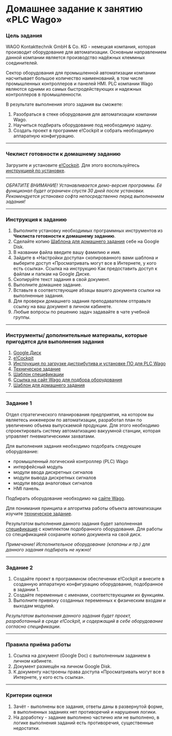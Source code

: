 # Домашнее задание к занятию «PLC Wago»

### Цель задания

WAGO Kontakttechnik GmbH & Co. KG - немецкая компания, которая производит оборудование для автоматизации. Основным направлением данной компании является производство надёжных клеммных соединителей. 

Сектор оборудования для промышленной автоматизации компании насчитывает большое количество наименований, в том числе промышленных контроллеров и панелей HMI. PLC компании Wago являются одними из самых быстродействующих и надежных контроллеров в промышленности.

В результате выполнения этого задания вы сможете:

1. Разобраться в стеке оборудования для автоматизации компании Wago.
2. Научиться подбирать оборудование под необходимую задачу.
3. Создать проект в программе e!Cockpit и собрать необходимую аппаратную конфигурацию.

-----

### Чеклист готовности к домашнему заданию
Загрузите и установите [e!Cockpit](https://www.wago.com/global/automation-technology/discover-software/ecockpit-engineering-software). Для этого воспользуйтесь [инструкцией по установке](https://docs.google.com/presentation/d/1_OaCEODsBy4Re2Y8Echh7JpJKZ6uEyyfcZrBSPSRVC4/edit?usp=sharing).

-----

*ОБРАТИТЕ ВНИМАНИЕ! Устанавливается демо-версия программы. Её функционал будет ограничен спустя 30 дней после установки. Рекомендуется установка софта непосредственно перед выполнением задания!*

-----

### Инструкция к заданию
1. Выполните установку необходимых программных инструментов из **Чеклиста готовности к домашнему заданию**.
2. Сделайте копию [Шаблона для домашнего задания](https://docs.google.com/document/d/13PzU1SMaZkl5TRX6HUokMfLkDQ96c5fhIkhsnhFlIJA/edit?usp=sharing) себе на Google Disk.
3. В названии файла введите вашу фамилию и имя.
4. Зайдите в «Настройки доступа» скопированного вами шаблона и выберите доступ «Просматривать могут все в Интернете, у кого есть ссылка». Ссылка на инструкцию Как предоставить доступ к файлам и папкам на Google Диске.
5. Скопируйте текст задания в свой документ.
6. Выполните домашнее задание.
7. Вставьте в соответствующие абзацы вашего документа ссылки на выполненные задания.
8. Для проверки домашнего задания преподавателем отправьте ссылку на ваш документ в личном кабинете.
9. Любые вопросы по решению задач задавайте в чате учебной группы.

-----

### Инструменты/ дополнительные материалы, которые пригодятся для выполнения задания

1. [Google.Диск](https://drive.google.com/drive/my-drive)
2. [e!Cockpit](https://www.wago.com/global/automation-technology/discover-software/ecockpit-engineering-software)
3. [Инструкция по загрузке дистрибутива и установке ПО для PLC Wago](https://docs.google.com/presentation/d/1_OaCEODsBy4Re2Y8Echh7JpJKZ6uEyyfcZrBSPSRVC4/edit?usp=sharing)
4. [Техническое задание](https://docs.google.com/document/d/1gHAzZ46aFw-KZi1Q6PSppUt9n3q1l1I8Im0_u9tvE0Y/edit?usp=sharing)
5. [Шаблон спецификации](https://docs.google.com/spreadsheets/d/1_dL_SjSLYplCc31x77owlD_Espv2Uh46QPZm7E5NCz0/edit?usp=sharing)
6. [Ссылка на сайт Wago для подбора оборудования](https://www.wago.com/global/products)
5. [Шаблон для домашнего задания](https://docs.google.com/document/d/13PzU1SMaZkl5TRX6HUokMfLkDQ96c5fhIkhsnhFlIJA/edit?usp=sharing)

-----

### Задание 1

Отдел стратегического планирования предприятия, на котором вы являетесь инженером по автоматизации, разработал план по увеличению объема выпускаемой продукции. Для этого необходимо спроектировать систему автоматизацию вакуумной станции, которая управляет пневматическими захватами.

Для выполнения задания необходимо подобрать следующее оборудование:
- промышленный логический контроллер (PLC) Wago
- интерфейсный модуль
- модули ввода дискретных сигналов
- модули вывода дискретных сигналов
- модули ввода аналоговых сигналов 
- HMI панель.

Подбирать оборудование необходимо на [сайте Wago](https://www.wago.com/global/products).

Для понимания принципа и алгоритма работы объекта автоматизации изучите [техническое задание](https://docs.google.com/document/d/1gHAzZ46aFw-KZi1Q6PSppUt9n3q1l1I8Im0_u9tvE0Y/edit?usp=sharing).

Результатом выполнения данного задания будет заполненная [спецификация](https://docs.google.com/spreadsheets/d/1_dL_SjSLYplCc31x77owlD_Espv2Uh46QPZm7E5NCz0/edit?usp=sharing) с комплектом подобранного оборудования. Для работы со спецификацией сохраните копию документа на свой диск.

*Примечание! Исполнительное оборудование (клапаны и пр.) для данного задания подбирать не нужно!*

-----

### Задание 2

1. Создайте проект в программном обеспечении e!Cockpit и внесите в созданную аппаратную конфигурацию оборудование, подобранное в задании 1. 
2. Создайте переменные с именами, соответствующими их функциям.
3. Выполните привязку созданных переменных к физическим входам и выходам модулей.

*Результатом выполнения данного задания будет проект, разработанный в среде e!Cockpit, и содержащий в себе оборудование согласно спецификации*. 

-----

### Правила приёма работы
1. Ссылка на документ (Google Doc) с выполненным заданием в личном кабинете.
2. Документ размещён на личном Google Disk.
3. К документу настроены права доступа «Просматривать могут все в Интернете, у кого есть ссылка».

-----

### Критерии оценки
1. Зачёт - выполнены все задания, ответы даны в развернутой форме, в выполненных заданиях нет противоречий и нарушения логики.
2. На доработку - задание выполнено частично или не выполнено, в логике выполнения заданий есть противоречия, существенные недостатки.
